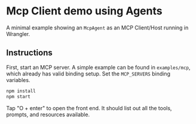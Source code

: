 # Mcp Client demo using Agents

A minimal example showing an `McpAgent` as an MCP Client/Host running in Wrangler.

## Instructions

First, start an MCP server. A simple example can be found in `examples/mcp`, which already has valid binding setup. Set the `MCP_SERVERS` binding variables.

```sh
npm install
npm start
```

Tap "O + enter" to open the front end. It should list out all the tools, prompts, and resources available.
